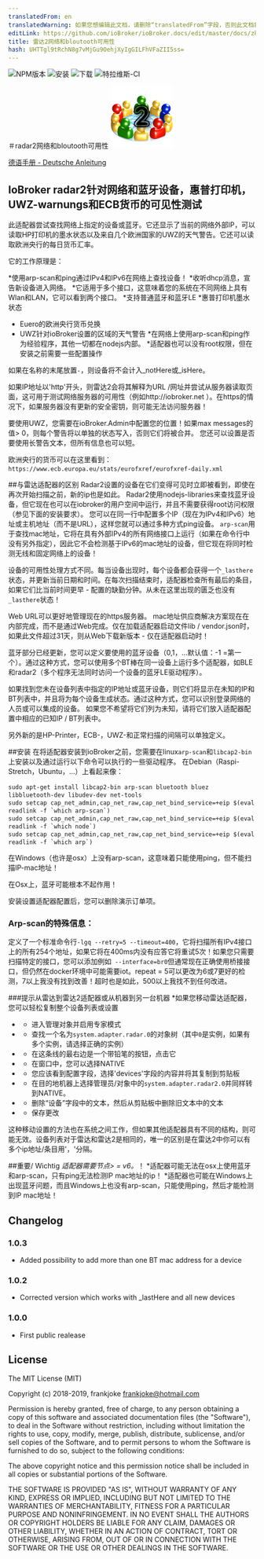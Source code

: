 ```yaml
---
translatedFrom: en
translatedWarning: 如果您想编辑此文档，请删除“translatedFrom”字段，否则此文档将再次自动翻译
editLink: https://github.com/ioBroker/ioBroker.docs/edit/master/docs/zh-cn/adapterref/iobroker.radar2/README.md
title: 雷达2网络和bloutooth可用性
hash: UHTTgl9tRchN8g7vMjGu9OehjXyIgGILFhVFaZII5ss=
---
```

![NPM版本](http://img.shields.io/npm/v/iobroker.radar2.svg)
![安装](http://iobroker.live/badges/radar2-installed.svg)
![下载](https://img.shields.io/npm/dm/iobroker.radar2.svg)
![特拉维斯-CI](http://img.shields.io/travis/frankjoke/ioBroker.radar2/master.svg)

＃radar2网络和bloutooth可用性
![商标](../../../en/adapterref/iobroker.radar2/admin/radar2.png)

[德语手册 -  Deutsche Anleitung](README_DE.md)

## IoBroker radar2针对网络和蓝牙设备，惠普打印机，UWZ-warnungs和ECB货币的可见性测试
此适配器尝试查找网络上指定的设备或蓝牙。它还显示了当前的网络外部IP，可以读取HP打印机的墨水状态以及来自几个欧洲国家的UWZ的天气警告。它还可以读取欧洲央行的每日货币汇率。

它的工作原理是：

*使用arp-scan和ping通过IPv4和IPv6在网络上查找设备！
*收听dhcp消息，宣告新设备进入网络。
*它适用于多个接口，这意味着您的系统在不同网络上具有Wlan和LAN，它可以看到两个接口。
*支持普通蓝牙和蓝牙LE
*惠普打印机墨水状态
* Euero的欧洲央行货币兑换
* UWZ针对ioBroker设置的区域的天气警告
*在网络上使用arp-scan和ping作为经验程序，其他一切都在nodejs内部。
*适配器也可以没有root权限，但在安装之前需要一些配置操作

如果在名称的末尾放置`-`，则设备将不会计入_notHere或_isHere。

如果IP地址以'http'开头，则雷达2会将其解释为URL /网址并尝试从服务器读取页面，这可用于测试网络服务器的可用性（例如http://iobroker.net ）。在https的情况下，如果服务器没有更新的安全密钥，则可能无法访问服务器！

要使用UWZ，您需要在ioBroker.Admin中配置您的位置！如果max messages的值> 0，则每个警告将以单独的状态写入，否则它们将被合并。
您还可以设置是否要使用长警告文本，但所有信息也可以短。

欧洲央行的货币可以在这里看到：`https://www.ecb.europa.eu/stats/eurofxref/eurofxref-daily.xml`

##与雷达适配器的区别
Radar2设置的设备在它们变得可见时立即被看到，即使在再次开始扫描之前，新的ip也是如此。
Radar2使用nodejs-libraries来查找蓝牙设备，但它现在也可以在iobroker的用户空间中运行，并且不需要获得root访问权限（参见下面的安装要求）。
您可以在同一行中配置多个IP（现在为IPv4和IPv6）地址或主机地址（而不是URL），这样您就可以通过多种方式ping设备。
`arp-scan`用于查找mac地址，它将在具有外部IPv4的所有网络接口上运行（如果在命令行中没有另外指定），因此它不会检测基于IPv6的mac地址的设备，但它现在将同时检测无线和固定网络上的设备！

设备的可用性处理方式不同。每当设备出现时，每个设备都会获得一个`_lasthere`状态，并更新当前日期和时间。在每次扫描结束时，适配器检查所有最后的条目，如果它们比当前时间更早 - 配置的缺勤分钟。从未在这里出现的匮乏也没有`_lasthere`状态！

Web URL可以更好地管理现在的https服务器。
mac地址供应商解决方案现在在内部完成，而不是通过Web完成。仅在加载适配器启动文件lib / vendor.json时，如果此文件超过31天，则从Web下载新版本 - 仅在适配器启动时！

蓝牙部分已经更新，您可以定义要使用的蓝牙设备（0,1，...默认值：-1 =第一个）。通过这种方式，您可以使用多个BT棒在同一设备上运行多个适配器，如BLE和radar2（多个程序无法同时访问一个设备的蓝牙LE驱动程序）。

如果找到您未在设备列表中指定的IP地址或蓝牙设备，则它们将显示在未知的IP和BT列表中，并且将为每个设备生成状态。通过这种方式，您可以识别登录网络的人员或可以集成的设备。
如果您不希望将它们列为未知，请将它们放入适配器配置中相应的已知IP / BT列表中。

另外新的是HP-Printer，ECB-，UWZ-和正常扫描的间隔可以单独定义。

##安装
在将适配器安装到ioBroker之前，您需要在linux`arp-scan`和`libcap2-bin`上安装以及通过运行以下命令可以执行的一些驱动程序。
在Debian（Raspi-Stretch，Ubuntu，...）上看起来像：

```
sudo apt-get install libcap2-bin arp-scan bluetooth bluez libbluetooth-dev libudev-dev net-tools
sudo setcap cap_net_admin,cap_net_raw,cap_net_bind_service=+eip $(eval readlink -f `which arp-scan`)
sudo setcap cap_net_admin,cap_net_raw,cap_net_bind_service=+eip $(eval readlink -f `which node`)
sudo setcap cap_net_admin,cap_net_raw,cap_net_bind_service=+eip $(eval readlink -f `which arp`)
```

在Windows（也许是osx）上没有arp-scan，这意味着只能使用ping，但不能扫描IP-mac地址！

在Osx上，蓝牙可能根本不起作用！

安装设置适配器配置后，您可以删除演示订单项。

### Arp-scan的特殊信息：
定义了一个标准命令行`-lgq --retry=5 --timeout=400`，它将扫描所有IPv4接口上的所有254个地址，如果它将在400ms内没有应答它将重试5次！如果您只需要扫描特定的接口，您可以添加例如` --interface=br0`但通常现在正确使用桥接接口，但仍然在docker环境中可能需要iot。repeat = 5可以更改为6或7更好的检测，7以上我没有找到改善！超时也是如此，500以上我找不到任何改进。

###提示从雷达到雷达2适配器或从机器到另一台机器
*如果您移动雷达适配器，您可以轻松复制整个设备列表或设置
*  - 进入管理对象并启用专家模式
*  - 查找一个名为`system.adapter.radar.0`的对象树（其中`0`是实例，如果有多个实例，请选择正确的实例）
*  - 在这条线的最右边是一个带铅笔的按钮，点击它
*  - 在窗口中，您可以选择NATIVE
*  - 您应该看到配置字段，选择'devices'字段的内容并将其复制到剪贴板
*  - 在目的地机器上选择管理员/对象中的`system.adapter.radar2.0`并同样转到NATIVE。
*  - 删除“设备”字段中的文本，然后从剪贴板中删除旧文本中的文本
*  - 保存更改

这种移动设置的方法也在系统之间工作，但如果其他适配器具有不同的结构，则可能无效。设备列表对于雷达和雷达2是相同的，唯一的区别是在雷达2中你可以有多个ip地址/条目用'，'分隔。

##重要/ Wichtig
*适配器需要节点> = v6。*！
*适配器可能无法在osx上使用蓝牙和arp-scan，只有ping无法检测IP mac地址的ip！
*适配器也可能在Windows上出现蓝牙问题，而且Windows上也没有arp-scan，只能使用ping，然后才能检测到IP mac地址！

## Changelog

### 1.0.3

* Added possibility to add more than one BT mac address for a device

### 1.0.2

* Corrected version which works with _lastHere and all new devices

### 1.0.0

* First public realease

## License

The MIT License (MIT)

Copyright (c) 2018-2019, frankjoke <frankjoke@hotmail.com>

Permission is hereby granted, free of charge, to any person obtaining a copy
of this software and associated documentation files (the "Software"), to deal
in the Software without restriction, including without limitation the rights
to use, copy, modify, merge, publish, distribute, sublicense, and/or sell
copies of the Software, and to permit persons to whom the Software is
furnished to do so, subject to the following conditions:

The above copyright notice and this permission notice shall be included in
all copies or substantial portions of the Software.

THE SOFTWARE IS PROVIDED "AS IS", WITHOUT WARRANTY OF ANY KIND, EXPRESS OR
IMPLIED, INCLUDING BUT NOT LIMITED TO THE WARRANTIES OF MERCHANTABILITY,
FITNESS FOR A PARTICULAR PURPOSE AND NONINFRINGEMENT. IN NO EVENT SHALL THE
AUTHORS OR COPYRIGHT HOLDERS BE LIABLE FOR ANY CLAIM, DAMAGES OR OTHER
LIABILITY, WHETHER IN AN ACTION OF CONTRACT, TORT OR OTHERWISE, ARISING FROM,
OUT OF OR IN CONNECTION WITH THE SOFTWARE OR THE USE OR OTHER DEALINGS IN
THE SOFTWARE.